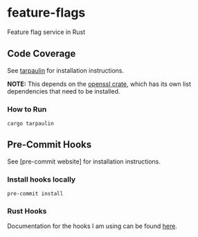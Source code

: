 # feature-flags
Feature flag service in Rust

## Code Coverage
See [tarpaulin](https://github.com/xd009642/tarpaulin) for installation instructions.

**NOTE:** This depends on the [openssl crate](https://docs.rs/openssl/0.10.29/openssl/#automatic), which has its own list dependencies that need to be installed.

### How to Run
```
cargo tarpaulin
```

## Pre-Commit Hooks
See [pre-commit website] for installation instructions.

### Install hooks locally
```
pre-commit install
```

### Rust Hooks
Documentation for the hooks I am using can be found [here](https://github.com/doublify/pre-commit-rust).
